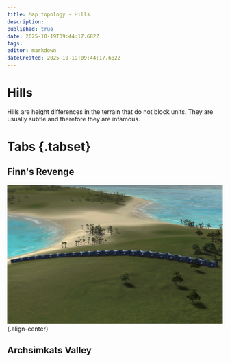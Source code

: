 ```yaml
---
title: Map topology - Hills
description: 
published: true
date: 2025-10-19T09:44:17.682Z
tags: 
editor: markdown
dateCreated: 2025-10-19T09:44:17.682Z
---
```


# Hills

Hills are height differences in the terrain that do not block units. They are usually subtle and therefore they are infamous. 

# Tabs {.tabset}
## Finn's Revenge

![hills-01.png](/teams/hills-01.png "test"){.align-center}

## Archsimkats Valley
